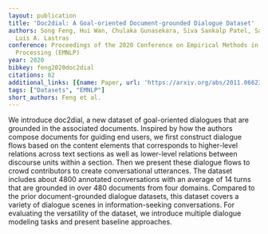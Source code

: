 ```yaml
---
layout: publication
title: 'Doc2dial: A Goal-oriented Document-grounded Dialogue Dataset'
authors: Song Feng, Hui Wan, Chulaka Gunasekara, Siva Sankalp Patel, Sachindra Joshi,
  Luis A. Lastras
conference: Proceedings of the 2020 Conference on Empirical Methods in Natural Language
  Processing (EMNLP)
year: 2020
bibkey: feng2020doc2dial
citations: 82
additional_links: [{name: Paper, url: 'https://arxiv.org/abs/2011.06623'}]
tags: ["Datasets", "EMNLP"]
short_authors: Feng et al.
---
```

We introduce doc2dial, a new dataset of goal-oriented dialogues that are
grounded in the associated documents. Inspired by how the authors compose
documents for guiding end users, we first construct dialogue flows based on the
content elements that corresponds to higher-level relations across text
sections as well as lower-level relations between discourse units within a
section. Then we present these dialogue flows to crowd contributors to create
conversational utterances. The dataset includes about 4800 annotated
conversations with an average of 14 turns that are grounded in over 480
documents from four domains. Compared to the prior document-grounded dialogue
datasets, this dataset covers a variety of dialogue scenes in
information-seeking conversations. For evaluating the versatility of the
dataset, we introduce multiple dialogue modeling tasks and present baseline
approaches.